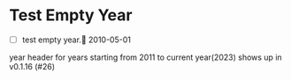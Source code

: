 # Test Empty Year

- [ ] test empty year.🛫 2010-05-01

year header for years starting from 2011 to current year(2023) shows up in v0.1.16 (#26)
